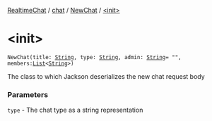 [RealtimeChat](../../index.md) / [chat](../index.md) / [NewChat](index.md) / [&lt;init&gt;](./-init-.md)

# &lt;init&gt;

`NewChat(title: `[`String`](https://kotlinlang.org/api/latest/jvm/stdlib/kotlin/-string/index.html)`, type: `[`String`](https://kotlinlang.org/api/latest/jvm/stdlib/kotlin/-string/index.html)`, admin: `[`String`](https://kotlinlang.org/api/latest/jvm/stdlib/kotlin/-string/index.html)` = "", members: `[`List`](https://kotlinlang.org/api/latest/jvm/stdlib/kotlin.collections/-list/index.html)`<`[`String`](https://kotlinlang.org/api/latest/jvm/stdlib/kotlin/-string/index.html)`>)`

The class to which Jackson deserializes the new chat request body

### Parameters

`type` - The chat type as a string representation